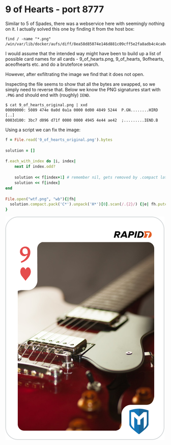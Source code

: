 # 9 of Hearts - port 8777

Similar to 5 of Spades, there was a webservice here with seemingly nothing on it. I actually solved this one by finding it from the host box:

```
find / -name "*.png"
/win/var/lib/docker/aufs/diff/8ea58d85074e146d881c09cff5e2fa8adb4c4ca0cfb20f799d97de098ba30e04/usr/share/nginx/html/9_of_hearts.png
```

I would assume that the intended way might have been to build up a list of possible card names for all cards - 9_of_hearts.png, 9_of_hearts, 9ofhearts, aceofhearts etc. and do a bruteforce search.

However, after exfiltrating the image we find that it does not open.

Inspecting the file seems to show that all the bytes are swapped, so we simply need to reverse that. Below we know the PNG signatures start with `.PNG` and should end with (roughly) `IEND`.

```
$ cat 9_of_hearts_original.png | xxd
00000000: 5089 474e 0a0d 0a1a 0000 0d00 4849 5244  P.GN........HIRD
[..]
0003d100: 3bc7 d096 d71f 0000 0000 4945 4e44 ae42  ;.........IEND.B
```

Using a script we can fix the image:

```ruby
f = File.read('9_of_hearts_original.png').bytes

solution = []

f.each_with_index do |i, index|
	next if index.odd?
  
	solution << f[index+1] # remember nil, gets removed by .compact later
	solution << f[index]
end

File.open("wtf.png", "wb"){|fh|
  solution.compact.pack('C*').unpack('H*')[0].scan(/.{2}/) {|e| fh.putc(e.hex)}
}
```

![9 of hearts](9_of_hearts.png)
